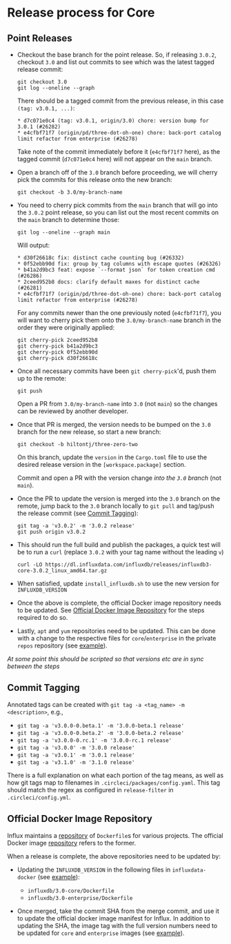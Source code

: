 # Release process for Core

## Point Releases

- Checkout the base branch for the point release. So, if releasing `3.0.2`, checkout `3.0` and list
  out commits to see which was the latest tagged release commit:
  ```
  git checkout 3.0
  git log --oneline --graph
  ```
  There should be a tagged commit from the previous release, in this case `(tag: v3.0.1, ...)`:
  ```
  * d7c071e0c4 (tag: v3.0.1, origin/3.0) chore: version bump for 3.0.1 (#26282)
  * e4cfbf71f7 (origin/pd/three-dot-oh-one) chore: back-port catalog limit refactor from enterprise (#26278)
  ```
  Take note of the commit immediately before it (`e4cfbf71f7` here), as the tagged commit (`d7c071e0c4` here)
  will not appear on the `main` branch.

- Open a branch off of the `3.0` branch before proceeding, we will cherry pick the commits for this
  release onto the new branch:
  ```
  git checkout -b 3.0/my-branch-name
  ```

- You need to cherry pick commits from the `main` branch that will go into the `3.0.2` point release,
  so you can list out the most recent commits on the `main` branch to determine those:
  ```
  git log --oneline --graph main
  ```
  Will output:
  ```
  * d30f26618c fix: distinct cache counting bug (#26332)
  * 0f52ebb90d fix: group by tag columns with escape quotes (#26326)
  * b41a2d9bc3 feat: expose `--format json` for token creation cmd (#26286)
  * 2ceed952b8 docs: clarify default maxes for distinct cache (#26281)
  * e4cfbf71f7 (origin/pd/three-dot-oh-one) chore: back-port catalog limit refactor from enterprise (#26278)
  ```
  For any commits newer than the one previously noted (`e4cfbf71f7`), you will want to cherry pick
  them onto the `3.0/my-branch-name` branch in the order they were originally applied:
  ```
  git cherry-pick 2ceed952b8
  git cherry-pick b41a2d9bc3
  git cherry-pick 0f52ebb90d
  git cherry-pick d30f26618c
  ```

- Once all necessary commits have been `git cherry-pick`'d, push them up to the remote:
  ```
  git push
  ```
  Open a PR from `3.0/my-branch-name` into `3.0` (not `main`) so the changes can be reviewed by
  another developer.

- Once that PR is merged, the version needs to be bumped on the `3.0` branch for the new release, so
  start a new branch:
  ```
  git checkout -b hiltontj/three-zero-two
  ```
  On this branch, update the `version` in the `Cargo.toml` file to use the desired release version
  in the `[workspace.package]` section.

  Commit and open a PR with the version change _into the `3.0` branch_ (not `main`).

- Once the PR to update the version is merged into the `3.0` branch on the remote, jump back to the
  `3.0` branch locally to `git pull` and tag/push the release commit (see
  [Commit Tagging](#commit-tagging)):
  ```
  git tag -a 'v3.0.2' -m '3.0.2 release'
  git push origin v3.0.2
  ```

- This should run the full build and publish the packages, a quick test will be to run a `curl`
  (replace `3.0.2` with your tag name without the leading `v`)

  ```
  curl -LO https://dl.influxdata.com/influxdb/releases/influxdb3-core-3.0.2_linux_amd64.tar.gz
  ```

- When satisfied, update `install_influxdb.sh` to use the new version for `INFLUXDB_VERSION`

- Once the above is complete, the official Docker image repository needs to be updated. See
  [Official Docker Image Repository](#official-docker-image-repository) for the steps required to
  do so.

- Lastly, `apt` and `yum` repositories need to be updated. This can be done with a change to the
  respective files for `core`/`enterprise` in the private `repos` repository (see [example][repos-commit]).

_At some point this should be scripted so that versions etc are in sync between the steps_

[repos-commit]: https://github.com/influxdata/repos/pull/179/commits/fa0f8374e52ee86359efd00ce7dcb011d5ebb37a

## Commit Tagging

Annotated tags can be created with `git tag -a <tag_name> -m <description>`, e.g.,

- `git tag -a 'v3.0.0-0.beta.1' -m '3.0.0-beta.1 release'`
- `git tag -a 'v3.0.0-0.beta.2' -m '3.0.0-beta.2 release'`
- `git tag -a 'v3.0.0-0.rc.1' -m '3.0.0-rc.1 release'`
- `git tag -a 'v3.0.0' -m '3.0.0 release'`
- `git tag -a 'v3.0.1' -m '3.0.1 release'`
- `git tag -a 'v3.1.0' -m '3.1.0 release'`

There is a full explanation on what each portion of the tag means, as well as how git tags map to
filenames in `.circleci/packages/config.yaml`. This tag should match the regex as configured in
`release-filter` in `.circleci/config.yml`.

## Official Docker Image Repository

Influx maintains a [repository][influx-docker] of `Dockerfile`s for various projects. The official
Docker image [repository][docker-official] refers to the former.

When a release is complete, the above repositories need to be updated by:

- Updating the `INFLUXDB_VERSION` in the following files in `influxdata-docker` (see [example][ex1]):
  - `influxdb/3.0-core/Dockerfile`
  - `influxdb/3.0-enterprise/Dockerfile`

- Once merged, take the commit SHA from the merge commit, and use it to update the official docker
  image manifest for Influx. In addition to updating the SHA, the image tag with the full version
  numbers need to be updated for `core` and `enterprise` images (see [example][ex2]).

[influx-docker]: https://github.com/influxdata/influxdata-docker
[docker-official]: https://github.com/docker-library/official-images
[ex1]: https://github.com/influxdata/influxdata-docker/commit/a956adaa6d24473d3ea6b9c638d9b4658dfecc44
[ex2]: https://github.com/docker-library/official-images/pull/18972/commits/e543ab7774878d9246ee95c50e8719844b6c6788
